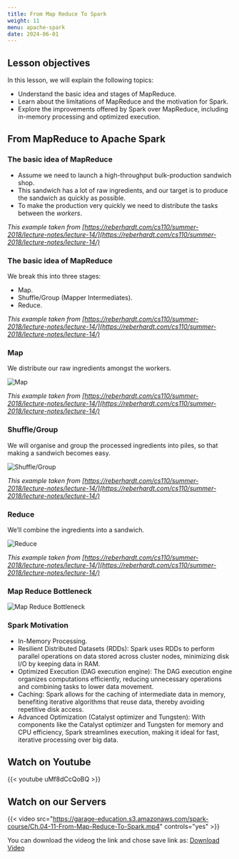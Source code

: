 ```yaml
---
title: From Map Reduce To Spark
weight: 11
menu: apache-spark
date: 2024-06-01
---
```


## Lesson objectives

In this lesson, we will explain the following topics:
- Understand the basic idea and stages of MapReduce.
- Learn about the limitations of MapReduce and the motivation for Spark.
- Explore the improvements offered by Spark over MapReduce, including in-memory processing and optimized execution.

## From MapReduce to Apache Spark

### The basic idea of MapReduce

- Assume we need to launch a high-throughput bulk-production sandwich shop.
- This sandwich has a lot of raw ingredients, and our target is to produce the sandwich as quickly as possible.
- To make the production very quickly we need to distribute the tasks between the *workers*.

*This example taken from [https://reberhardt.com/cs110/summer-2018/lecture-notes/lecture-14/](https://reberhardt.com/cs110/summer-2018/lecture-notes/lecture-14/)*

### The basic idea of MapReduce

We break this into three stages:
- Map.
- Shuffle/Group (Mapper Intermediates).
- Reduce.

*This example taken from [https://reberhardt.com/cs110/summer-2018/lecture-notes/lecture-14/](https://reberhardt.com/cs110/summer-2018/lecture-notes/lecture-14/)*

### Map

We distribute our raw ingredients amongst the workers.

![Map](../Figures/chapter-04/map.png)

*This example taken from [https://reberhardt.com/cs110/summer-2018/lecture-notes/lecture-14/](https://reberhardt.com/cs110/summer-2018/lecture-notes/lecture-14/)*

### Shuffle/Group

We will organise and group the processed ingredients into piles, so that making a sandwich becomes easy.

![Shuffle/Group](../Figures/chapter-04/map_shuffle.png)

*This example taken from [https://reberhardt.com/cs110/summer-2018/lecture-notes/lecture-14/](https://reberhardt.com/cs110/summer-2018/lecture-notes/lecture-14/)*

### Reduce

We’ll combine the ingredients into a sandwich.

![Reduce](../Figures/chapter-04/map_reduce.png)

*This example taken from [https://reberhardt.com/cs110/summer-2018/lecture-notes/lecture-14/](https://reberhardt.com/cs110/summer-2018/lecture-notes/lecture-14/)*

### Map Reduce Bottleneck

![Map Reduce Bottleneck](../Figures/chapter-04/MR.jpg)

### Spark Motivation

- In-Memory Processing.
- Resilient Distributed Datasets (RDDs): Spark uses RDDs to perform parallel operations on data stored across cluster nodes, minimizing disk I/O by keeping data in RAM.
- Optimized Execution (DAG execution engine): The DAG execution engine organizes computations efficiently, reducing unnecessary operations and combining tasks to lower data movement.
- Caching: Spark allows for the caching of intermediate data in memory, benefiting iterative algorithms that reuse data, thereby avoiding repetitive disk access.
- Advanced Optimization (Catalyst optimizer and Tungsten): With components like the Catalyst optimizer and Tungsten for memory and CPU efficiency, Spark streamlines execution, making it ideal for fast, iterative processing over big data.

## Watch on Youtube

{{< youtube uMf8dCcQoBQ >}}

## Watch on our Servers

{{< video src="https://garage-education.s3.amazonaws.com/spark-course/Ch.04-11-From-Map-Reduce-To-Spark.mp4" controls="yes" >}}

You can download the videog the link and chose save link as: [Download Video](https://garage-education.s3.amazonaws.com/spark-course/Ch.04-11-From-Map-Reduce-To-Spark.mp4)
